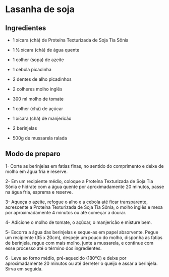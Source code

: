 # Lasanha de soja

## Ingredientes

- 1 xícara (chá) de Proteína Texturizada de Soja Tia Sônia

- 1 ½ xícara (chá) de água quente

- 1 colher (sopa) de azeite

- 1 cebola picadinha

- 2 dentes de alho picadinhos

- 2 colheres molho inglês

- 300 ml molho de tomate

- 1 colher (chá) de açúcar

- 1 xícara (chá) de manjericão

- 2 berinjelas

- 500g de mussarela ralada

  


## Modo de preparo 

1- Corte as berinjelas em fatias finas, no sentido do comprimento e deixe de molho em água fria e reserve.

2- Em um recipiente médio, coloque a Proteína Texturizada de Soja Tia Sônia e hidrate com a água quente por aproximadamente 20 minutos, passe na água fria, esprema e reserve.

3- Aqueça o azeite, refogue o alho e a cebola até ficar transparente, acrescente a Proteína Texturizada de Soja Tia Sônia, o molho inglês e mexa por aproximadamente 4 minutos ou até começar a dourar.

4- Adicione o molho de tomate, o açúcar, o manjericão e misture bem.

5- Escorra a água das berinjelas e seque-as em papel absorvente. Pegue um recipiente (35 x 20cm), despeje um pouco do molho, disponha as fatias de berinjela, regue com mais molho, junte a mussarela, e continue com esse processo até o término dos ingredientes.

6- Leve ao forno médio, pré-aquecido (180°C) e deixe por aproximadamente 20 minutos ou até derreter o queijo e assar a berinjela. Sirva em seguida.





